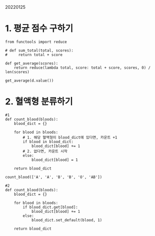 20220125

# 1. 평균 점수 구하기

    from functools import reduce

    # def sum_total(total, scores):
    #     return total + score

    def get_average(scores):
        return reduce(lambda total, score: total + score, scores, 0) / len(scores)

    get_average(d.value())


# 2. 혈액형 분류하기
    #1
    def count_blood(bloods):
        blood_dict = {}

        for blood in bloods:
            # 1. 해당 혈액형이 blood_dict에 있다면, 카운트 +1
            if blood in blood_dict:
                blood_dict[blood] += 1
            # 2. 없다면, 카운트 시작
            else:
                blood_dict[blood] = 1

        return blood_dict

    count_blood(['A', 'A', 'B', 'B', 'O', 'AB'])

    #2
    def count_blood(bloods):
        blood_dict = {}

        for blood in bloods:
            if blood_dict.get[blood]:
                blood_dict[blood] += 1
            else:
                blood_dict.set_default(blood, 1)

        return blood_dict